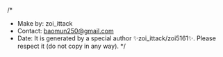 /*
- Make by: zoi_ittack
- Contact: baomun250@gmail.com
- Date: 
It is generated by a special author ✨zoi_ittack/zoi5161✨. Please respect it (do not copy in any way).
*/

